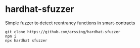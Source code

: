 # hardhat-sfuzzer
Simple fuzzer to detect reentrancy functions in smart-contracts
```shell
git clone https://github.com/arssing/hardhat-sfuzzer
npm i
npx hardhat sfuzzer
```
